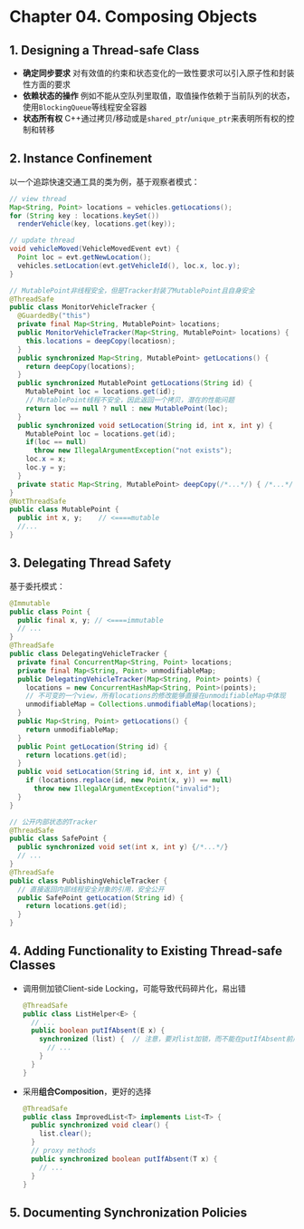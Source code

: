 # Chapter 04. Composing Objects

## 1. Designing a Thread-safe Class

- **确定同步要求**
  对有效值的约束和状态变化的一致性要求可以引入原子性和封装性方面的要求
- **依赖状态的操作**
  例如不能从空队列里取值，取值操作依赖于当前队列的状态，使用`BlockingQueue`等线程安全容器
- **状态所有权**
  C++通过拷贝/移动或是`shared_ptr`/`unique_ptr`来表明所有权的控制和转移

## 2. Instance Confinement

以一个追踪快速交通工具的类为例，基于观察者模式：

```java
// view thread
Map<String, Point> locations = vehicles.getLocations();
for (String key : locations.keySet())
  renderVehicle(key, locations.get(key));

// update thread
void vehicleMoved(VehicleMovedEvent evt) {
  Point loc = evt.getNewLocation();
  vehicles.setLocation(evt.getVehicleId(), loc.x, loc.y);
}

// MutablePoint非线程安全，但是Tracker封装了MutablePoint且自身安全
@ThreadSafe
public class MonitorVehicleTracker {
  @GuardedBy("this")
  private final Map<String, MutablePoint> locations;
  public MonitorVehicleTracker(Map<String, MutablePoint> locations) {
    this.locations = deepCopy(locatiosn);
  }
  public synchronized Map<String, MutablePoint> getLocations() {
    return deepCopy(locations);
  }
  public synchronized MutablePoint getLocations(String id) {
    MutablePoint loc = locations.get(id);
    // MutablePoint线程不安全，因此返回一个拷贝，潜在的性能问题
    return loc == null ? null : new MutablePoint(loc);
  }
  public synchronized void setLocation(String id, int x, int y) {
    MutablePoint loc = locations.get(id);
    if(loc == null)
      throw new IllegalArgumentException("not exists");
    loc.x = x;
    loc.y = y;
  }
  private static Map<String, MutablePoint> deepCopy(/*...*/) { /*...*/ }
}
@NotThreadSafe
public class MutablePoint {
  public int x, y;    // <====mutable
  //...
}
```

## 3. Delegating Thread Safety

基于委托模式：

```java
@Immutable
public class Point {
  public final x, y; // <====immutable
  // ...
}
@ThreadSafe
public class DelegatingVehicleTracker {
  private final ConcurrentMap<String, Point> locations;
  private final Map<String, Point> unmodifiableMap;
  public DelegatingVehicleTracker(Map<String, Point> points) {
    locations = new ConcurrentHashMap<String, Point>(points);
    // 不可变的一个view，所有locations的修改能够直接在unmodifiableMap中体现
    unmodifiableMap = Collections.unmodifiableMap(locations);
  }
  public Map<String, Point> getLocations() {
    return unmodifiableMap;
  }
  public Point getLocation(String id) {
    return locations.get(id);
  }
  public void setLocation(String id, int x, int y) {
    if (locations.replace(id, new Point(x, y)) == null)
      throw new IllegalArgumentException("invalid");
  }
}

// 公开内部状态的Tracker
@ThreadSafe
public class SafePoint {
  public synchronized void set(int x, int y) {/*...*/}
  // ...
}
@ThreadSafe
public class PublishingVehicleTracker {
  // 直接返回内部线程安全对象的引用，安全公开
  public SafePoint getLocation(String id) {
    return locations.get(id);
  }
}
```

## 4. Adding Functionality to Existing Thread-safe Classes

- 调用侧加锁Client-side Locking，可能导致代码碎片化，易出错

  ```java
  @ThreadSafe
  public class ListHelper<E> {
    // ...
    public boolean putIfAbsent(E x) {
      synchronized (list) {  // 注意，要对list加锁，而不能在putIfAbsent前用synchronized
        // ...
      }
    }
  }
  ```

- 采用**组合Composition**，更好的选择

  ```java
  @ThreadSafe
  public class ImprovedList<T> implements List<T> {
    public synchronized void clear() {
      list.clear();
    }
    // proxy methods
    public synchronized boolean putIfAbsent(T x) {
      // ...
    }
  }
  ```

## 5. Documenting Synchronization Policies
